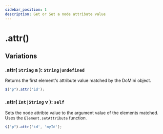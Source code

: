 ```yaml
---
sidebar_position: 1
description: Get or Set a node attribute value
---
```


# .attr()

## Variations

### .attr( ``String`` a ): ``String|undefined``
Returns the first element's attribute value matched by the DoMini object.
```javascript
$("p").attr('id');
```

### .attr( ``Int|String`` v ): ``self``
Sets the node attribte value to the argument value of the elements matched. Uses the ``Element.setAttribute`` function.
```javascript
$("p").attr('id', 'myId');
```